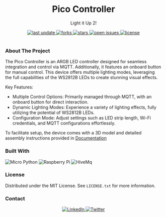 <div align="center">
  
  <h1> Pico Controller </h1>
  <p> Light it Up 2! </p>
  
  <div>
    <a href="">
      <img src="https://img.shields.io/github/last-commit/psp515/PicoController" alt="last update" />
    </a>
    <a href="https://github.com/psp515/PicoController/network/members">
      <img src="https://img.shields.io/github/forks/psp515/PicoController" alt="forks" />
    </a>
    <a href="https://github.com/psp515/PicoController/stargazers">
      <img src="https://img.shields.io/github/stars/psp515/PicoController" alt="stars" />
    </a>
    <a href="https://github.com/psp515/PicoController/issues/">
      <img src="https://img.shields.io/github/issues/psp515/PicoController" alt="open issues" />
    </a>
    <a href="https://github.com/psp515/PicoController/blob/main/LICENSE">
      <img src="https://img.shields.io/github/license/psp515/PicoController" alt="license" />
    </a>
  </div>
</div>  

<br/>

### About The Project

The Pico Controller is an ARGB LED controller designed for seamless integration and control via MQTT. Additionally, it features an onboard button for manual control. This device offers multiple lighting modes, leveraging the full capabilities of the WS2812B LEDs to create stunning visual effects.

Key Features:
- Multiple Control Options: Primarily managed through MQTT, with an onboard button for direct interaction.
- Dynamic Lighting Modes: Experience a variety of lighting effects, fully utilizing the potential of WS2812B LEDs.
- Configuration Mode: Adjust settings such as LED strip length, Wi-Fi credentials, and MQTT configurations effortlessly.

To facilitate setup, the device comes with a 3D model and detailed assembly instructions provided in [Documentation](https://github.com/psp515/PicoController/tree/main/docs)

### Built With

![Micro Python](https://img.shields.io/badge/MicroPython-14354C?style=for-the-badge&logo=micropython&logoColor=white&style=flat)
![Raspberry Pi](https://img.shields.io/badge/-Raspberry%20Pi%20Pico%20W-C51A4A?style=for-the-badge&logo=Raspberry-Pi&logoColor=white&style=flat)
![HiveMq](https://img.shields.io/badge/-HiveMQ-F5F5F5?style=for-the-badge&logo=hivemq&logoColor=yellow&style=flat)

### License

Distributed under the MIT License. See `LICENSE.txt` for more information.

### Contact

<div align="center">
  <a href="https://www.linkedin.com/in/lukasz-psp515-kolber/">
    <img src="https://img.shields.io/badge/LinkedIn-0077B5?style=for-the-badge&logo=linkedin&logoColor=white" alt="LinkedIn" />
  </a>
  <a href="https://twitter.com/psp515">
    <img src="https://img.shields.io/badge/Twitter-1DA1F2?style=for-the-badge&logo=twitter&logoColor=white" alt="Twitter" />
  </a>
</div>

